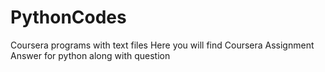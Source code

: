 # PythonCodes
Coursera programs with text files
Here you will find Coursera Assignment Answer for python along with question 
